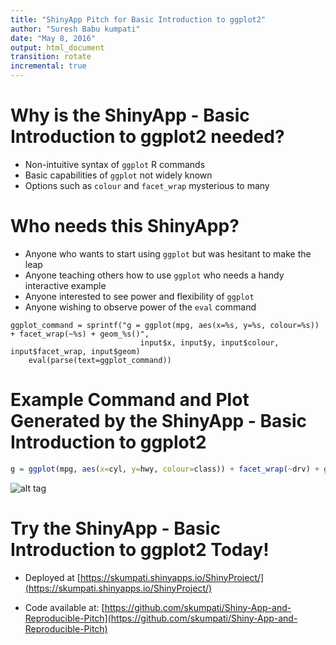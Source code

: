 ```yaml
---
title: "ShinyApp Pitch for Basic Introduction to ggplot2"
author: "Suresh Babu kumpati"
date: "May 8, 2016"
output: html_document
transition: rotate
incremental: true
---
```

Why is the ShinyApp - Basic Introduction to ggplot2 needed?
========================================================

- Non-intuitive syntax of `ggplot` R commands
- Basic capabilities of `ggplot` not widely known
- Options such as `colour` and `facet_wrap` mysterious to many

Who needs this ShinyApp?
========================================================

- Anyone who wants to start using `ggplot` but was hesitant to make the leap
- Anyone teaching others how to use `ggplot` who needs a handy interactive example
- Anyone interested to see power and flexibility of `ggplot`
- Anyone wishing to observe power of the `eval` command

```{r}
ggplot_command = sprintf("g = ggplot(mpg, aes(x=%s, y=%s, colour=%s)) + facet_wrap(~%s) + geom_%s()",
                             input$x, input$y, input$colour, input$facet_wrap, input$geom)
    eval(parse(text=ggplot_command))
```
Example Command and Plot Generated by the ShinyApp - Basic Introduction to ggplot2
========================================================

```r
g = ggplot(mpg, aes(x=cyl, y=hwy, colour=class)) + facet_wrap(~drv) + geom_point()
```

![alt tag](https://github.com/skumpati/Shiny-App-and-Reproducible-Pitch/blob/master/Figures/unnamed-chunk-4.png)

Try the ShinyApp - Basic Introduction to ggplot2 Today!
========================================================

- Deployed at [https://skumpati.shinyapps.io/ShinyProject/](https://skumpati.shinyapps.io/ShinyProject/)

- Code available at: [https://github.com/skumpati/Shiny-App-and-Reproducible-Pitch](https://github.com/skumpati/Shiny-App-and-Reproducible-Pitch) 

